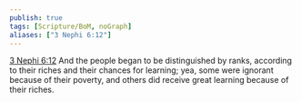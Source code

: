 ```yaml
---
publish: true
tags: [Scripture/BoM, noGraph]
aliases: ["3 Nephi 6:12"]
---
```

[3 Nephi 6:12](https://churchofjesuschrist.org/study/scriptures/bofm/3-ne/6?lang=eng&id=p12#p12) And the people began to be distinguished by ranks, according to their riches and their chances for learning; yea, some were ignorant because of their poverty, and others did receive great learning because of their riches.
